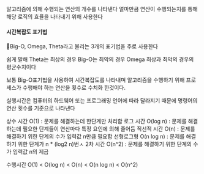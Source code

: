 알고리즘에 의해 수행되는 연산의 개수를 나타낸다
얼마만큼 연산이 수행되는지를 통해 해당 로직의 효율을 나타내기 위해 사용한다

#### 시간복잡도 표기법

Big-O, Omega, Theta라고 불리는 3개의 표기법을 주로 사용한다

쉽게 말해 Theta는 최상의 경우
Big-O는 최악의 경우
Omega 최상과 최악의 경우의 평균수치이다

보통 Big-O표기법을 사용하여 시간복잡도를 나타내며 알고리즘을 수행하기 위해 프로세스가 수행해야 하는 연산을 횟수로 수치화 한것이다.

실행시간은 컴퓨터의 하드웨어 또는 프로그래밍 언어에 따라 달라지기 때문에 명령어의 연산 횟수를 기준으로 나타낸다

상수 시간 O(1) : 문제를 해결하는데 한단계만 처리함
로그 시간 O(log n) : 문제를 해결하는데 필요한 단계들이 연산마다 특정 요인에 의해 줄어듬
직선적 시간 O(n) : 문제를 해결하기 위한 단계의 수가 입력값 n만큼 필요함
선형로그형 O(n log n) : 문제를 해결하기 위한 단계가 n * (log2 n)번ㅅ
2차 시간 O(n^2) : 문제를 해결하기 위한 단계의 수가 입력값 n의 제곱

수행시간
O(1) < O(log n) < O(n) < O(n log n) < O(n^2)